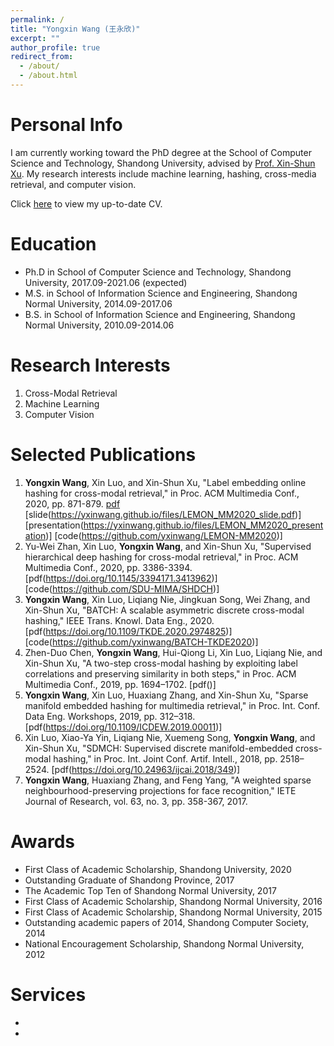 ```yaml
---
permalink: /
title: "Yongxin Wang (王永欣)"
excerpt: ""
author_profile: true
redirect_from: 
  - /about/
  - /about.html
---
```


Personal Info
======
I am currently working toward the PhD degree at the School of Computer Science and Technology, Shandong University, advised by [Prof. Xin-Shun Xu](http://mima.sdu.edu.cn/Members/xinshunxu/index.htm). My research interests include machine learning, hashing, cross-media retrieval, and computer vision.

Click [here](https://yxinwang.github.io/files/CV-yongxinwang.pdf) to view my up-to-date CV.

Education
=====
* Ph.D in School of Computer Science and Technology, Shandong University, 2017.09-2021.06 (expected)
* M.S. in School of Information Science and Engineering, Shandong Normal University, 2014.09-2017.06
* B.S. in School of Information Science and Engineering, Shandong Normal University, 2010.09-2014.06

Research Interests
======
1. Cross-Modal Retrieval
2. Machine Learning
3. Computer Vision

Selected Publications
======
1. **Yongxin Wang**, Xin Luo, and Xin-Shun Xu, "Label embedding online hashing for cross-modal retrieval," in Proc. ACM Multimedia Conf., 2020, pp. 871-879. [pdf](https://doi.org/10.1145/3394171.3413971) [slide(https://yxinwang.github.io/files/LEMON_MM2020_slide.pdf)] [presentation(https://yxinwang.github.io/files/LEMON_MM2020_presentation)] [code(https://github.com/yxinwang/LEMON-MM2020)]
2. Yu-Wei Zhan, Xin Luo, **Yongxin Wang**, and Xin-Shun Xu, "Supervised hierarchical deep hashing for cross-modal retrieval," in Proc. ACM Multimedia Conf., 2020, pp. 3386-3394. [pdf(https://doi.org/10.1145/3394171.3413962)] [code(https://github.com/SDU-MIMA/SHDCH)]
3. **Yongxin Wang**, Xin Luo, Liqiang Nie, Jingkuan Song, Wei Zhang, and Xin-Shun Xu, "BATCH: A scalable asymmetric discrete cross-modal hashing," IEEE Trans. Knowl. Data Eng., 2020. [pdf(https://doi.org/10.1109/TKDE.2020.2974825)] [code(https://github.com/yxinwang/BATCH-TKDE2020)]
4. Zhen-Duo Chen, **Yongxin Wang**, Hui-Qiong Li, Xin Luo, Liqiang Nie, and Xin-Shun Xu, "A two-step cross-modal hashing by exploiting label correlations and preserving similarity in both steps," in Proc. ACM Multimedia Conf., 2019, pp. 1694–1702. [pdf()]
5. **Yongxin Wang**, Xin Luo, Huaxiang Zhang, and Xin-Shun Xu, "Sparse manifold embedded hashing for multimedia retrieval," in Proc. Int. Conf. Data Eng. Workshops, 2019, pp. 312–318. [pdf(https://doi.org/10.1109/ICDEW.2019.00011)]
6. Xin Luo, Xiao-Ya Yin, Liqiang Nie, Xuemeng Song, **Yongxin Wang**, and Xin-Shun Xu, "SDMCH: Supervised discrete manifold-embedded cross-modal hashing," in Proc. Int. Joint Conf. Artif. Intell., 2018, pp. 2518–2524. [pdf(https://doi.org/10.24963/ijcai.2018/349)]
7. **Yongxin Wang**, Huaxiang Zhang, and Feng Yang, "A weighted sparse neighbourhood-preserving projections for face recognition," IETE Journal of Research, vol. 63, no. 3, pp. 358-367, 2017.

Awards
======
* First Class of Academic Scholarship, Shandong University, 2020
* Outstanding Graduate of Shandong Province, 2017
* The Academic Top Ten of Shandong Normal University, 2017
* First Class of Academic Scholarship, Shandong Normal University, 2016
* First Class of Academic Scholarship, Shandong Normal University, 2015
* Outstanding academic papers of 2014, Shandong Computer Society, 2014
* National Encouragement Scholarship, Shandong Normal University, 2012
  
Services
=====
* 
* 
